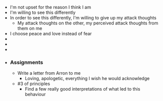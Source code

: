 - I'm not upset for the reason I think I am
- I'm willing to see this differently
- In order to see this differently, I'm willing to give up my attack thoughts
	- My attack thoughts on the other, my perceived attack thoughts from them on me
- I choose peace and love instead of fear
-
-
-
- ### Assignments
	- Write a letter from Arron to me
		- Loving, apologetic, everything I wish he would acknowledge
	- #3 of principles
		- Find a few really good interpretations of what led to this behaviour